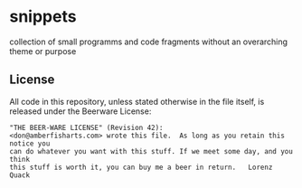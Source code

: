 snippets
========

collection of small programms and code fragments without an overarching theme or purpose

License
-------
All code in this repository, unless stated otherwise in the file itself, is released under
the Beerware License:

    "THE BEER-WARE LICENSE" (Revision 42):
    <don@amberfisharts.com> wrote this file.  As long as you retain this notice you
    can do whatever you want with this stuff. If we meet some day, and you think
    this stuff is worth it, you can buy me a beer in return.   Lorenz Quack

